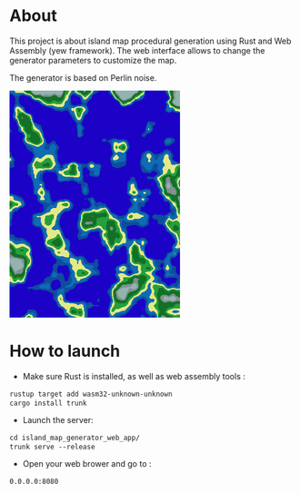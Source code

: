 # About

This project is about island map procedural generation using Rust and Web Assembly (yew framework).
The web interface allows to change the generator parameters to customize the map.

The generator is based on Perlin noise.

![image info](./examples/example.png)

# How to launch

- Make sure Rust is installed, as well as web assembly tools :
~~~
rustup target add wasm32-unknown-unknown
cargo install trunk
~~~

- Launch the server:
~~~
cd island_map_generator_web_app/
trunk serve --release
~~~

- Open your web brower and go to :
~~~
0.0.0.0:8080
~~~